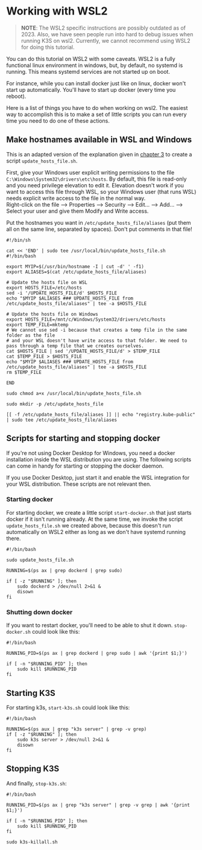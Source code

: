 # Working with WSL2

> **NOTE**: The WSL2 specific instructions are possibly outdated as of 2023. Also, we have seen people run into hard to debug issues when running K3S on wsl2. Currently, we cannot recommend using WSL2 for doing this tutorial.

You can do this tutorial on WSL2 with some caveats. WSL2 is a fully functional linux environment in windows, but, by default, no systemd is running. This means systemd services are not started up on boot.

For instance, while you can install docker just like on linux, docker won't start up automatically. You'll have to start up docker (every time you reboot).

Here is a list of things you have to do when working on wsl2. The easiest way to accomplish this is to make a set of little scripts you can run every time you need to do one of these actions.


## Make hostnames available in WSL and Windows
This is an adapted version of the explanation given in [chapter 3](chapters/03-install-k3s.md#installing-docker-registry) 
to create a script `update_hosts_file.sh`.

First, give your Windows user explicit writing permissions to the file `C:\Windows\System32\drivers\etc\hosts`. 
By default, this file is read-only and you need privilege elevation to edit it. Elevation doesn't work if you want to 
access this file through WSL, so your Windows user (that runs WSL) needs explicit write access to the file in the normal way.  
Right-click on the file --> Properties --> Security --> Edit... --> Add... --> Select your user and give them Modify and Write access.

Put the hostnames you want in `/etc/update_hosts_file/aliases` (put them all on the same line, separated by spaces). Don't put comments in that file!

```shell
#!/bin/sh

cat << 'END' | sudo tee /usr/local/bin/update_hosts_file.sh
#!/bin/bash

export MYIP=$(/usr/bin/hostname -I | cut -d' ' -f1)
export ALIASES=$(cat /etc/update_hosts_file/aliases)

# Update the hosts file on WSL
export HOSTS_FILE=/etc/hosts
sed -i '/UPDATE_HOSTS_FILE/d' $HOSTS_FILE
echo "$MYIP $ALIASES ### UPDATE_HOSTS_FILE from /etc/update_hosts_file/aliases" | tee -a $HOSTS_FILE

# Update the hosts file on Windows
export HOSTS_FILE=/mnt/c/Windows/System32/drivers/etc/hosts
export TEMP_FILE=mktemp
# We cannot use sed -i because that creates a temp file in the same folder as the file 
# and your WSL doesn't have write access to that folder. We need to pass through a temp file that we creates ourselves.
cat $HOSTS_FILE | sed '/UPDATE_HOSTS_FILE/d' > $TEMP_FILE
cat $TEMP_FILE > $HOSTS_FILE
echo "$MYIP $ALIASES ### UPDATE_HOSTS_FILE from /etc/update_hosts_file/aliases" | tee -a $HOSTS_FILE
rm $TEMP_FILE

END

sudo chmod a+x /usr/local/bin/update_hosts_file.sh

sudo mkdir -p /etc/update_hosts_file

[[ -f /etc/update_hosts_file/aliases ]] || echo "registry.kube-public" | sudo tee /etc/update_hosts_file/aliases
```




## Scripts for starting and stopping docker

If you're not using Docker Desktop for Windows, you need a docker installation inside the WSL distribution you are using. The following scripts can come in handy for starting or stopping the docker daemon.

If you use Docker Desktop, just start it and enable the WSL integration for your WSL distribution. These scripts are not relevant then.


### Starting docker

For starting docker, we create a little script `start-docker.sh` that just starts docker if it isn't running already.
At the same time, we invoke the script `update_hosts_file.sh` we created above, because this doesn't run automatically on WSL2 either as long as we don't have systemd running there.

```shell
#!/bin/bash

sudo update_hosts_file.sh

RUNNING=$(ps ax | grep dockerd | grep sudo)

if [ -z "$RUNNING" ]; then
    sudo dockerd > /dev/null 2>&1 &
    disown
fi
```

### Shutting down docker

If you want to restart docker, you'll need to be able to shut it down. `stop-docker.sh` could look like this:

```shell
#!/bin/bash

RUNNING_PID=$(ps ax | grep dockerd | grep sudo | awk '{print $1;}')

if [ -n "$RUNNING_PID" ]; then
    sudo kill $RUNNING_PID
fi
```

## Starting K3S

For starting k3s, `start-k3s.sh` could look like this:

```shell
#!/bin/bash

RUNNING=$(ps aux | grep "k3s server" | grep -v grep)
if [ -z "$RUNNING" ]; then
    sudo k3s server > /dev/null 2>&1 &
    disown
fi
```

## Stopping K3S

And finally, `stop-k3s.sh`:

```shell
#!/bin/bash

RUNNING_PID=$(ps ax | grep "k3s server" | grep -v grep | awk '{print $1;}')

if [ -n "$RUNNING_PID" ]; then
    sudo kill $RUNNING_PID
fi

sudo k3s-killall.sh
```
